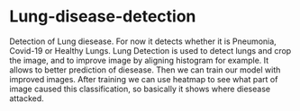 # Lung-disease-detection
Detection of Lung diesease. For now it detects whether it is Pneumonia, Covid-19 or Healthy Lungs.
Lung Detection is used to detect lungs and crop the image, and to improve image by aligning histogram for example. It allows to better prediction of diesease.
Then we can train our model with improved images. After training we can use heatmap to see what part of image caused this classification, so basically it shows where diesease attacked.
